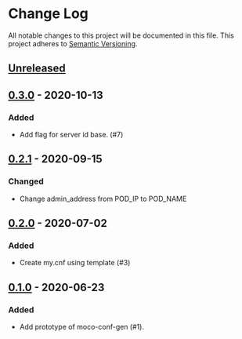 # Change Log

All notable changes to this project will be documented in this file.
This project adheres to [Semantic Versioning](http://semver.org/).

## [Unreleased]

## [0.3.0] - 2020-10-13

### Added

- Add flag for server id base. (#7)

## [0.2.1] - 2020-09-15

### Changed

- Change admin_address from POD_IP to POD_NAME  

## [0.2.0] - 2020-07-02

### Added

- Create my.cnf using template (#3)

## [0.1.0] - 2020-06-23

### Added

- Add prototype of moco-conf-gen (#1).

[Unreleased]: https://github.com/cybozu-go/moco-conf-gen/compare/v0.3.0...HEAD
[0.3.0]: https://github.com/cybozu-go/moco-conf-gen/compare/v0.2.1...v0.3.0
[0.2.1]: https://github.com/cybozu-go/moco-conf-gen/compare/v0.2.0...v0.2.1
[0.2.0]: https://github.com/cybozu-go/moco-conf-gen/compare/v0.1.0...v0.2.0
[0.1.0]: https://github.com/cybozu-go/moco-conf-gen/compare/6462f624ff8737d2b2a5e9413bf2af0107aa931f...v0.1.0
